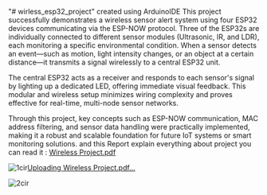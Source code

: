 "# wirless_esp32_project" created using ArduinoIDE
This project successfully demonstrates a wireless sensor alert system using four ESP32 devices communicating via the ESP-NOW protocol. Three of the ESP32s are individually connected to different sensor modules (Ultrasonic, IR, and LDR), each monitoring a specific environmental condition. When a sensor detects an event—such as motion, light intensity changes, or an object at a certain distance—it transmits a signal wirelessly to a central ESP32 unit.

The central ESP32 acts as a receiver and responds to each sensor's signal by lighting up a dedicated LED, offering immediate visual feedback. This modular and wireless setup minimizes wiring complexity and proves effective for real-time, multi-node sensor networks.

Through this project, key concepts such as ESP-NOW communication, MAC address
 filtering, and sensor data handling were practically implemented, making it a robust and scalable foundation for future IoT systems or smart monitoring solutions.
and this Report explain everything about project you can read it : [Wireless Project.pdf](https://github.com/user-attachments/files/20274912/Wireless.Project.pdf)


![1cir](https://github.com/user-attachments/assets/8992b81f-b556-4ce3-9507-694fb6dccf5d)[Uploading Wireless Project.pdf…]()


![2cir](https://github.com/user-attachments/assets/a5a1fd8b-6b91-49ff-a706-d44890141d15)
